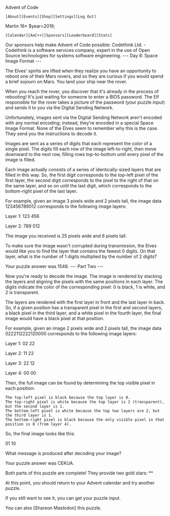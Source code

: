
Advent of Code

    [About][Events][Shop][Settings][Log Out]

Martin 16*
   $year=2019;

    [Calendar][AoC++][Sponsors][Leaderboard][Stats]

Our sponsors help make Advent of Code possible:
Codethink Ltd. - Codethink is a software services company, expert in the use of Open Source technologies for systems software engineering.
--- Day 8: Space Image Format ---

The Elves' spirits are lifted when they realize you have an opportunity to reboot one of their Mars rovers, and so they are curious if you would spend a brief sojourn on Mars. You land your ship near the rover.

When you reach the rover, you discover that it's already in the process of rebooting! It's just waiting for someone to enter a BIOS password. The Elf responsible for the rover takes a picture of the password (your puzzle input) and sends it to you via the Digital Sending Network.

Unfortunately, images sent via the Digital Sending Network aren't encoded with any normal encoding; instead, they're encoded in a special Space Image Format. None of the Elves seem to remember why this is the case. They send you the instructions to decode it.

Images are sent as a series of digits that each represent the color of a single pixel. The digits fill each row of the image left-to-right, then move downward to the next row, filling rows top-to-bottom until every pixel of the image is filled.

Each image actually consists of a series of identically-sized layers that are filled in this way. So, the first digit corresponds to the top-left pixel of the first layer, the second digit corresponds to the pixel to the right of that on the same layer, and so on until the last digit, which corresponds to the bottom-right pixel of the last layer.

For example, given an image 3 pixels wide and 2 pixels tall, the image data 123456789012 corresponds to the following image layers:

Layer 1: 123
         456

Layer 2: 789
         012

The image you received is 25 pixels wide and 6 pixels tall.

To make sure the image wasn't corrupted during transmission, the Elves would like you to find the layer that contains the fewest 0 digits. On that layer, what is the number of 1 digits multiplied by the number of 2 digits?

Your puzzle answer was 1548.
--- Part Two ---

Now you're ready to decode the image. The image is rendered by stacking the layers and aligning the pixels with the same positions in each layer. The digits indicate the color of the corresponding pixel: 0 is black, 1 is white, and 2 is transparent.

The layers are rendered with the first layer in front and the last layer in back. So, if a given position has a transparent pixel in the first and second layers, a black pixel in the third layer, and a white pixel in the fourth layer, the final image would have a black pixel at that position.

For example, given an image 2 pixels wide and 2 pixels tall, the image data 0222112222120000 corresponds to the following image layers:

Layer 1: 02
         22

Layer 2: 11
         22

Layer 3: 22
         12

Layer 4: 00
         00

Then, the full image can be found by determining the top visible pixel in each position:

    The top-left pixel is black because the top layer is 0.
    The top-right pixel is white because the top layer is 2 (transparent), but the second layer is 1.
    The bottom-left pixel is white because the top two layers are 2, but the third layer is 1.
    The bottom-right pixel is black because the only visible pixel in that position is 0 (from layer 4).

So, the final image looks like this:

01
10

What message is produced after decoding your image?

Your puzzle answer was CEKUA.

Both parts of this puzzle are complete! They provide two gold stars: **

At this point, you should return to your Advent calendar and try another puzzle.

If you still want to see it, you can get your puzzle input.

You can also [Shareon Mastodon] this puzzle.
